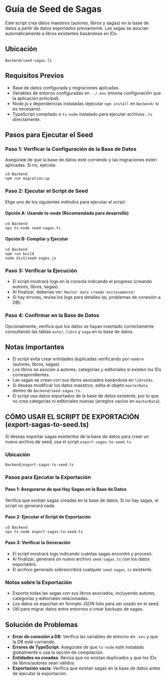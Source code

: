 # Guía de Seed de Sagas

Este script crea datos maestros (autores, libros y sagas) en la base de datos a partir de datos exportados previamente. Las sagas se asocian automáticamente a libros existentes basándose en IDs.

## Ubicación
`Backend/seed-sagas.ts`

## Requisitos Previos
- Base de datos configurada y migraciones aplicadas.
- Variables de entorno configuradas en `../.env` (misma configuración que la aplicación principal).
- Node.js y dependencias instaladas (ejecutar `npm install` en `Backend/` si es necesario).
- TypeScript compilado o `ts-node` instalado para ejecutar archivos `.ts` directamente.

## Pasos para Ejecutar el Seed

### Paso 1: Verificar la Configuración de la Base de Datos
Asegúrate de que la base de datos esté corriendo y las migraciones estén aplicadas. Si no, ejecuta:
```
cd Backend
npm run migration:up
```

### Paso 2: Ejecutar el Script de Seed
Elige uno de los siguientes métodos para ejecutar el script:

#### Opción A: Usando ts-node (Recomendado para desarrollo)
```
cd Backend
npx ts-node seed-sagas.ts
```

#### Opción B: Compilar y Ejecutar
```
cd Backend
npm run build
node dist/seed-sagas.js
```

### Paso 3: Verificar la Ejecución
- El script mostrará logs en la consola indicando el progreso (creando autores, libros, sagas).
- Al finalizar, deberías ver: `Master data creado exitosamente!`
- Si hay errores, revisa los logs para detalles (ej. problemas de conexión a DB).

### Paso 4: Confirmar en la Base de Datos
Opcionalmente, verifica que los datos se hayan insertado correctamente consultando las tablas `autor`, `libro` y `saga` en tu base de datos.

## Notas Importantes
- El script evita crear entidades duplicadas verificando por `nombre` (autores, libros, sagas).
- Los libros se asocian a autores, categorías y editoriales si existen los IDs correspondientes.
- Las sagas se crean con sus libros asociados basándose en `libroIds`.
- Si deseas modificar los datos maestros, edita el objeto `masterData` dentro de `Backend/seed-sagas.ts`.
- El script usa datos exportados de la base de datos existente, por lo que no crea categorías ni editoriales nuevas (arreglos vacíos en `masterData`).

## CÓMO USAR EL SCRIPT DE EXPORTACIÓN (export-sagas-to-seed.ts)

Si deseas exportar sagas existentes de la base de datos para crear un nuevo archivo de seed, usa el script `export-sagas-to-seed.ts`.

### Ubicación
`Backend/export-sagas-to-seed.ts`

### Pasos para Ejecutar la Exportación

#### Paso 1: Asegurarse de que Hay Sagas en la Base de Datos
Verifica que existan sagas creadas en la base de datos. Si no hay sagas, el script no generará nada.

#### Paso 2: Ejecutar el Script de Exportación
```
cd Backend
npx ts-node export-sagas-to-seed.ts
```

#### Paso 3: Verificar la Generación
- El script mostrará logs indicando cuántas sagas encontró y procesó.
- Al finalizar, generará un nuevo archivo `seed-sagas.ts` con los datos exportados.
- El archivo generado sobrescribirá cualquier `seed-sagas.ts` existente.

### Notas sobre la Exportación
- Exporta todas las sagas con sus libros asociados, incluyendo autores, categorías y editoriales relacionadas.
- Los datos se exportan en formato JSON listo para ser usado en el seed.
- Útil para migrar datos entre entornos o crear backups de sagas.

## Solución de Problemas
- **Error de conexión a DB**: Verifica las variables de entorno en `.env` y que la DB esté corriendo.
- **Errores de TypeScript**: Asegúrate de que `ts-node` esté instalado globalmente o usa la opción de compilación.
- **Entidades no creadas**: Revisa que no existan duplicados y que los IDs de libros/autores sean válidos.
- **Exportación vacía**: Verifica que existan sagas en la base de datos antes de ejecutar la exportación.